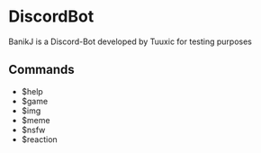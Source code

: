# DiscordBot

BanikJ is a Discord-Bot developed by Tuuxic for testing purposes

## Commands

+ $help
+ $game
+ $img
+ $meme
+ $nsfw
+ $reaction
